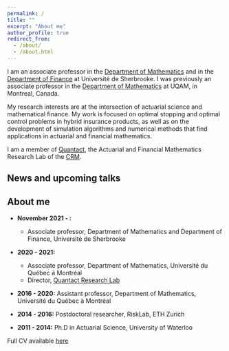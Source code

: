 ```yaml
---
permalink: /
title: ""
excerpt: "About me"
author_profile: true
redirect_from: 
  - /about/
  - /about.html
---
```


I am an associate professor in the [Department of Mathematics](https://www.usherbrooke.ca/mathematiques/) and in the [Department of Finance](https://www.usherbrooke.ca/ecole-gestion/departements/finance/) at Université de Sherbrooke. I was previously an associate professor in the [Department of Mathematics](https://math.uqam.ca) at UQAM, in Montreal, Canada. 

My research interests are at the intersection of actuarial science and mathematical finance. My work is focused on optimal stopping and optimal control problems in hybrid insurance products, as well as on the development of simulation algorithms and numerical methods that find applications in actuarial and financial mathematics.

I am a member of [Quantact](http://quantact.uqam.ca/index_en.php), the Actuarial and Financial Mathematics Research Lab of the [CRM](http://www.crm.umontreal.ca/en/).


## News and upcoming talks




## About me

* <strong>November 2021 - : </strong>
    * Associate professor, Department of Mathematics and Department of Finance, Université de Sherbrooke

* <strong>2020 - 2021:</strong> 
    * Associate professor, Department of Mathematics, Université du Québec à Montréal
    * Director, [Quantact Research Lab](http://quantact.uqam.ca/index_en.php)

* <strong>2016 - 2020:</strong> Assistant professor, Department of Mathematics, Université du Québec à Montréal

* <strong>2014 - 2016:</strong> Postdoctoral researcher, RiskLab, ETH Zurich

* <strong>2011 - 2014:</strong> Ph.D in Actuarial Science, University of Waterloo
  
Full CV available [here](https://annemackay.github.io/files/cv_nov_21.pdf)
